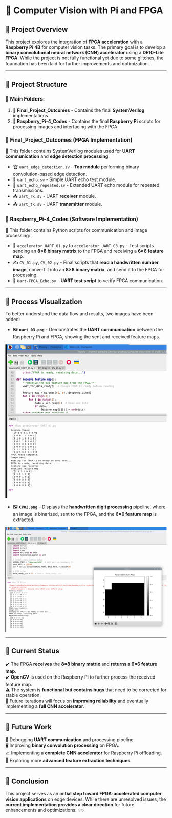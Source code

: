 # 🚀 **Computer Vision with Pi and FPGA**

## 📝 Project Overview
This project explores the integration of **FPGA acceleration** with a **Raspberry Pi 4B** for computer vision tasks. The primary goal is to develop a **binary convolutional neural network (CNN) accelerator** using a **DE10-Lite FPGA**. While the project is not fully functional yet due to some glitches, the foundation has been laid for further improvements and optimization.

---

## 📁 Project Structure
### 🔹 Main Folders:
1. **📁 Final_Project_Outcomes** - Contains the final **SystemVerilog** implementations.
2. **📁 Raspberry_Pi-4_Codes** - Contains the final **Raspberry Pi** scripts for processing images and interfacing with the FPGA.

### **📁 Final_Project_Outcomes (FPGA Implementation)**
📂 This folder contains SystemVerilog modules used for **UART communication** and **edge detection processing**:
- 🏆 `uart_edge_detection.sv` - **Top module** performing binary convolution-based edge detection.
- 🔄 `uart_echo.sv` - Simple UART echo test module.
- 🔁 `uart_echo_repeated.sv` - Extended UART echo module for repeated transmissions.
- 📥 `uart_rx.sv` - UART **receiver** module.
- 📤 `uart_tx.sv` - UART **transmitter** module.

### **📁 Raspberry_Pi-4_Codes (Software Implementation)**
📂 This folder contains Python scripts for communication and image processing:
- 📡 `accelerator_UART_01.py` to `accelerator_UART_03.py` - Test scripts sending an **8×8 binary matrix** to the FPGA and receiving a **6×6 feature map**.
- ✍️ `CV_01.py`, `CV_02.py` - Final scripts that **read a handwritten number image**, convert it into an **8×8 binary matrix**, and send it to the FPGA for processing.
- 🔧 `Uart-FPGA_Echo.py` - **UART test script** to verify FPGA communication.

---

## 📸 Process Visualization
To better understand the data flow and results, two images have been added:
- 🖼️ **`uart_03.png`** - Demonstrates the **UART communication** between the Raspberry Pi and FPGA, showing the sent and received feature maps.

![uart_03](uart_03.png)

- 🖼️ **`CV02.png`** - Displays the **handwritten digit processing** pipeline, where an image is binarized, sent to the FPGA, and the **6×6 feature map** is extracted.

![CV02](CV02.png)

---

## 🔎 Current Status
✔️ The FPGA **receives** the **8×8 binary matrix** and **returns a 6×6 feature map**.  
✔️ **OpenCV** is used on the Raspberry Pi to further process the received feature map.  
⚠️ The system is **functional but contains bugs** that need to be corrected for stable operation.  
🚀 Future iterations will focus on **improving reliability** and eventually implementing a **full CNN accelerator**.  

---

## 🔮 Future Work
🔧 Debugging **UART communication** and processing pipeline.  
🖥️ Improving **binary convolution processing** on FPGA.  
📈 Implementing a **complete CNN accelerator** for Raspberry Pi offloading.  
🔬 Exploring more **advanced feature extraction techniques**.  

---

## 🎯 Conclusion
This project serves as an **initial step toward FPGA-accelerated computer vision applications** on edge devices. While there are unresolved issues, the **current implementation provides a clear direction** for future enhancements and optimizations. 💡✨

